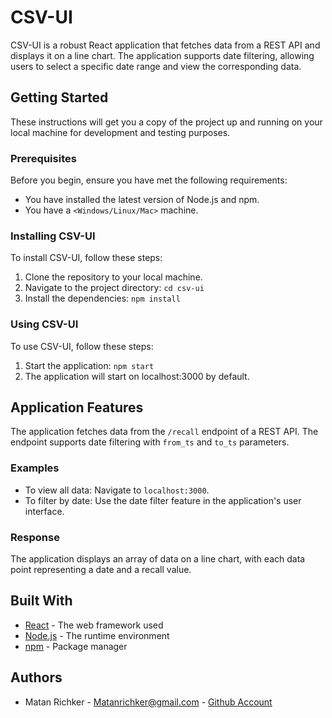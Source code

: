# CSV-UI

CSV-UI is a robust React application that fetches data from a REST API and displays it on a line chart. The application supports date filtering, allowing users to select a specific date range and view the corresponding data.

## Getting Started

These instructions will get you a copy of the project up and running on your local machine for development and testing purposes.

### Prerequisites

Before you begin, ensure you have met the following requirements:

* You have installed the latest version of Node.js and npm.
* You have a `<Windows/Linux/Mac>` machine.

### Installing CSV-UI

To install CSV-UI, follow these steps:

1. Clone the repository to your local machine.
2. Navigate to the project directory: `cd csv-ui`
3. Install the dependencies: `npm install`

### Using CSV-UI

To use CSV-UI, follow these steps:

1. Start the application: `npm start`
2. The application will start on localhost:3000 by default.

## Application Features

The application fetches data from the `/recall` endpoint of a REST API. The endpoint supports date filtering with `from_ts` and `to_ts` parameters.

### Examples

- To view all data: Navigate to `localhost:3000`.
- To filter by date: Use the date filter feature in the application's user interface.

### Response

The application displays an array of data on a line chart, with each data point representing a date and a recall value.

## Built With

- [React](https://reactjs.org/) - The web framework used
- [Node.js](https://nodejs.org/) - The runtime environment
- [npm](https://www.npmjs.com/) - Package manager

## Authors

- Matan Richker - Matanrichker@gmail.com - [Github Account](https://github.com/richker)
